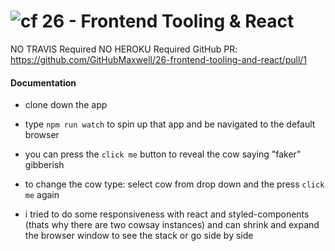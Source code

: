 ![cf](http://i.imgur.com/7v5ASc8.png) 26 - Frontend Tooling & React
===

NO TRAVIS Required
NO HEROKU Required
GitHub PR: https://github.com/GitHubMaxwell/26-frontend-tooling-and-react/pull/1

#### Documentation  
* clone down the app
* type `npm run watch` to spin up that app and be navigated to the default browser
* you can press the `click me` button to reveal the cow saying "faker" gibberish
* to change the cow type: select cow from drop down and the press `click me` again

* i tried to do some responsiveness with react and styled-components (thats why there are two cowsay instances) and can shrink and expand the browser window to see the stack or go side by side